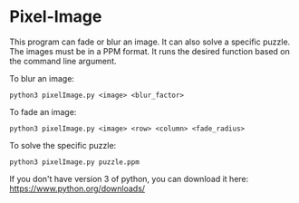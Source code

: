 # Pixel-Image
This program can fade or blur an image. It can also solve a specific puzzle. The images must be in a PPM format. It runs the desired function based on the command line argument.

To blur an image:
```
python3 pixelImage.py <image> <blur_factor>
```

To fade an image:
```
python3 pixelImage.py <image> <row> <column> <fade_radius>
```

To solve the specific puzzle:
```
python3 pixelImage.py puzzle.ppm
```

If you don't have version 3 of python, you can download it here: https://www.python.org/downloads/
